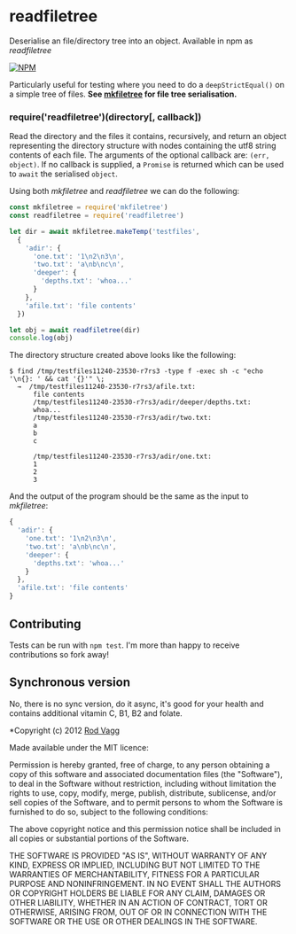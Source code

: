 # readfiletree

Deserialise an file/directory tree into an object. Available in npm as *readfiletree*

[![NPM](https://nodei.co/npm/readfiletree.svg)](https://nodei.co/npm/readfiletree/)

Particularly useful for testing where you need to do a `deepStrictEqual()` on a simple tree of files. **See [mkfiletree](https://github.com/rvagg/mkfiletree) for file tree serialisation.**

### require('readfiletree')(directory[, callback])

Read the directory and the files it contains, recursively, and return an object representing the directory structure with nodes containing the utf8 string contents of each file. The arguments of the optional callback are: `(err, object)`. If no callback is supplied, a `Promise` is returned which can be used to `await` the serialised `object`.

Using both *mkfiletree* and *readfiletree* we can do the following:

```js
const mkfiletree = require('mkfiletree')
const readfiletree = require('readfiletree')

let dir = await mkfiletree.makeTemp('testfiles',
  {
    'adir': {
      'one.txt': '1\n2\n3\n',
      'two.txt': 'a\nb\nc\n',
      'deeper': {
        'depths.txt': 'whoa...'
      }
    },
    'afile.txt': 'file contents'
  })

let obj = await readfiletree(dir)
console.log(obj)
```

The directory structure created above looks like the following:

```
$ find /tmp/testfiles11240-23530-r7rs3 -type f -exec sh -c "echo '\n{}: ' && cat '{}'" \;
  →  /tmp/testfiles11240-23530-r7rs3/afile.txt: 
      file contents
      /tmp/testfiles11240-23530-r7rs3/adir/deeper/depths.txt: 
      whoa...
      /tmp/testfiles11240-23530-r7rs3/adir/two.txt: 
      a
      b
      c

      /tmp/testfiles11240-23530-r7rs3/adir/one.txt: 
      1
      2
      3

```

And the output of the program should be the same as the input to *mkfiletree*:

```js
{
  'adir': {
    'one.txt': '1\n2\n3\n',
    'two.txt': 'a\nb\nc\n',
    'deeper': {
      'depths.txt': 'whoa...'
    }
  },
  'afile.txt': 'file contents'
}
```

## Contributing

Tests can be run with `npm test`. I'm more than happy to receive contributions so fork away!

## Synchronous version

No, there is no sync version, do it async, it's good for your health and contains additional vitamin C, B1, B2 and folate.

*Copyright (c) 2012 [Rod Vagg](https://github.com/rvagg)

Made available under the MIT licence:

Permission is hereby granted, free of charge, to any person obtaining a copy
of this software and associated documentation files (the "Software"), to deal
in the Software without restriction, including without limitation the rights
to use, copy, modify, merge, publish, distribute, sublicense, and/or sell
copies of the Software, and to permit persons to whom the Software is furnished
to do so, subject to the following conditions:

The above copyright notice and this permission notice shall be included in all
copies or substantial portions of the Software.

THE SOFTWARE IS PROVIDED "AS IS", WITHOUT WARRANTY OF ANY KIND, EXPRESS OR
IMPLIED, INCLUDING BUT NOT LIMITED TO THE WARRANTIES OF MERCHANTABILITY,
FITNESS FOR A PARTICULAR PURPOSE AND NONINFRINGEMENT. IN NO EVENT SHALL THE
AUTHORS OR COPYRIGHT HOLDERS BE LIABLE FOR ANY CLAIM, DAMAGES OR OTHER
LIABILITY, WHETHER IN AN ACTION OF CONTRACT, TORT OR OTHERWISE, ARISING FROM,
OUT OF OR IN CONNECTION WITH THE SOFTWARE OR THE USE OR OTHER DEALINGS IN THE
SOFTWARE.
